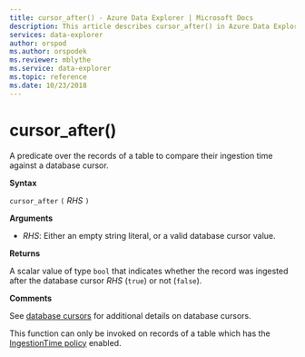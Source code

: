 ```yaml
---
title: cursor_after() - Azure Data Explorer | Microsoft Docs
description: This article describes cursor_after() in Azure Data Explorer.
services: data-explorer
author: orspod
ms.author: orspodek
ms.reviewer: mblythe
ms.service: data-explorer
ms.topic: reference
ms.date: 10/23/2018
---
```

# cursor_after()

A predicate over the records of a table to compare their ingestion time
against a database cursor.

**Syntax**

`cursor_after` `(` *RHS* `)`

**Arguments**

* *RHS*: Either an empty string literal, or a valid database cursor value.

**Returns**

A scalar value of type `bool` that indicates whether the record was ingested
after the database cursor *RHS* (`true`) or not (`false`).

**Comments**

See [database cursors](../management/databasecursor.md) for additional
details on database cursors.

This function can only be invoked on records of a table which has the
[IngestionTime policy](../concepts/ingestiontimepolicy.md) enabled.